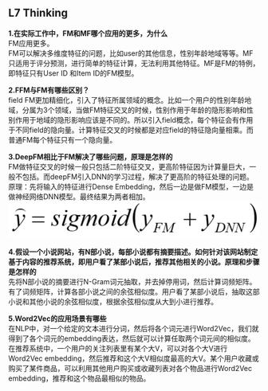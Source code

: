 ## L7 Thinking
**1.在实际工作中，FM和MF哪个应用的更多，为什么**        
FM应用更多。    
FM可以解决多维度特征的问题，比如user的其他信息，性别年龄地域等等。MF只适用于评分预测，进行简单的特征计算，无法利用其他特征。MF是FM的特例，即特征只有User ID 和Item ID的FM模型。

**2.FFM与FM有哪些区别？**       
field FM更加精细化，引入了特征所属领域的概念。比如一个用户的性别年龄地域，分属为3个领域，当做FM特征交叉的时候，性别作用于年龄的隐形影响和性别作用于地域的隐形影响应该是不同的。所以引入field概念，每个特征会有作用于不同field的隐向量。计算特征交叉的时候都是对应field的特征隐向量相乘。而普通FM每个特征只有一个隐向量。    

**3.DeepFM相比于FM解决了哪些问题，原理是怎样的**  
FM做特征交叉的时候一般只包括二阶特征交叉，更高阶特征因为计算量巨大，一般不包括。而deepFM引入DNN的学习过程，解决了更高阶的特征处理的问题。   
原理：先将输入的特征进行Dense Embedding，然后一边是做FM模型，一边是做神经网络DNN模型。最终结果为两者相加。![](1.png)


**4.假设一个小说网站，有N部小说，每部小说都有摘要描述。如何针对该网站制定基于内容的推荐系统，即用户看了某部小说后，推荐其他相关的小说。原理和步骤是怎样的**     
先将N部小说的摘要进行N-Gram词元抽取，并去掉停用词，然后计算词频矩阵。有了词频矩阵，计算各部小说之间的余弦相似度。用户看了某部小说后，抽取这部小说和其他小说的余弦相似度，根据余弦相似度从大到小进行推荐。


**5.Word2Vec的应用场景有哪些**      
在NLP中，对一个给定的文本进行分词，然后将各个词元进行Word2Vec，我们就得到了各个词元的embedding表达，然后就可以计算任取两个词元间的相似度。  
在推荐系统中，一个用户的关注列表里有某个大V，可以对各个大V进行Word2Vec embedding，然后推荐和这个大V相似度最高的大V。某个用户收藏或购买了某件商品，可以利用其他用户购买或收藏列表对各个物品进行Word2Vec embedding，推荐和这个物品最相似的物品。





